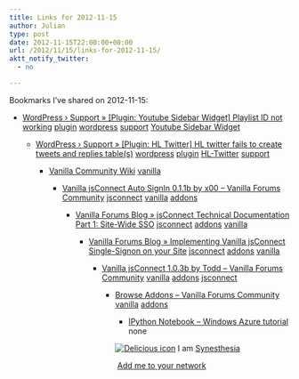 ```yaml
---
title: Links for 2012-11-15
author: Julian
type: post
date: 2012-11-15T22:00:00+00:00
url: /2012/11/15/links-for-2012-11-15/
aktt_notify_twitter:
  - no

---
```

Bookmarks I&#8217;ve shared on 2012-11-15:

  * [WordPress &rsaquo; Support &raquo; [Plugin: Youtube Sidebar Widget] Playlist ID not working][1] 
    [plugin][2] [wordpress][3] [support][4] [Youtube Sidebar Widget][5] </li> 
    
      * [WordPress &rsaquo; Support &raquo; [Plugin: HL Twitter] HL twitter fails to create tweets and replies table(s)][6] 
        [wordpress][3] [plugin][2] [HL-Twitter][7] [support][4] </li> 
        
          * [Vanilla Community Wiki][8] 
            [vanilla][9] </li> 
            
              * [Vanilla jsConnect Auto SignIn 0.1.1b by x00 &#8211; Vanilla Forums Community][10] 
                [jsconnect][11] [vanilla][9] [addons][12] </li> 
                
                  * [Vanilla Forums Blog &raquo; jsConnect Technical Documentation Part 1: Site-Wide SSO][13] 
                    [jsconnect][11] [addons][12] [vanilla][9] </li> 
                    
                      * [Vanilla Forums Blog &raquo; Implementing Vanilla jsConnect Single-Signon on your Site][14] 
                        [jsconnect][11] [addons][12] [vanilla][9] </li> 
                        
                          * [Vanilla jsConnect 1.0.3b by Todd &#8211; Vanilla Forums Community][15] 
                            [vanilla][9] [addons][12] [jsconnect][11] </li> 
                            
                              * [Browse Addons &#8211; Vanilla Forums Community][16] 
                                [vanilla][9] [addons][12] </li> 
                                
                                  * [IPython Notebook &#8211; Windows Azure tutorial][17] 
                                    none</li> </ul> 
                                    
                                    <p class="deliciouslink">
                                      <a href="http://del.icio.us/synesthesia" title="See all my bookmarks on del.icio.us"><img src="https://www.synesthesia.co.uk/images/deliciousicon.jpg" alt="Delicious icon" /></a>&nbsp;I am <a href="http://del.icio.us/synesthesia" title="See all my bookmarks on del.icio.us">Synesthesia</a>
                                    </p>
                                    
                                    <p class="deliciouslink">
                                      <a href="http://del.icio.us/network?add=synesthesia" title="Add me to your del.icio.us network"><img src="https://www.synesthesia.co.uk/images/add.gif" alt="" /></a>&nbsp;<a href="http://del.icio.us/network?add=synesthesia" title="Add me to your del.icio.us network">Add me to your network</a>
                                    </p>

 [1]: http://wordpress.org/support/topic/plugin-youtube-sidebar-widget-playlist-id-not-working?replies=3
 [2]: http://www.delicious.com/synesthesia/plugin
 [3]: http://www.delicious.com/synesthesia/wordpress
 [4]: http://www.delicious.com/synesthesia/support
 [5]: http://www.delicious.com/synesthesia/Youtube+Sidebar+Widget
 [6]: http://wordpress.org/support/topic/plugin-hl-twitter-hl-twitter-fails-to-create-tweets-and-replies-tables?replies=1
 [7]: http://www.delicious.com/synesthesia/HL-Twitter
 [8]: http://vanillawiki.homebrewforums.net/index.php/Main_Page
 [9]: http://www.delicious.com/synesthesia/vanilla
 [10]: http://vanillaforums.org/addon/jsconnectautosignin-plugin
 [11]: http://www.delicious.com/synesthesia/jsconnect
 [12]: http://www.delicious.com/synesthesia/addons
 [13]: http://vanillaforums.com/blog/jsconnect-technical-documentation/
 [14]: http://vanillaforums.com/blog/help/implementing-jsconnect-single-signon-on/
 [15]: http://vanillaforums.org/addon/772/vanilla-jsconnect
 [16]: http://vanillaforums.org/addons
 [17]: http://www.windowsazure.com/en-us/develop/python/tutorials/ipython-notebook/